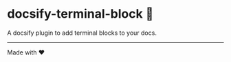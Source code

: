 # docsify-terminal-block 📝

A docsify plugin to add terminal blocks to your docs.


---

Made with ❤️

